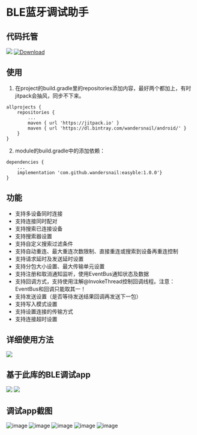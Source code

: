 # BLE蓝牙调试助手

## 代码托管
[![](https://jitpack.io/v/wandersnail/easyble.svg)](https://jitpack.io/#wandersnail/easyble)
[![Download](https://api.bintray.com/packages/wandersnail/android/easyble/images/download.svg) ](https://bintray.com/wandersnail/android/easyble/_latestVersion)

## 使用

1. 在project的build.gradle里的repositories添加内容，最好两个都加上，有时jitpack会抽风，同步不下来。
```
allprojects {
	repositories {
		...
		maven { url 'https://jitpack.io' }
		maven { url 'https://dl.bintray.com/wandersnail/android/' }
	}
}
```
2. module的build.gradle中的添加依赖：
```
dependencies {
	...
	implementation 'com.github.wandersnail:easyble:1.0.0'}
}
```

## 功能
- 支持多设备同时连接
- 支持连接同时配对
- 支持搜索已连接设备
- 支持搜索器设置
- 支持自定义搜索过滤条件
- 支持自动重连、最大重连次数限制、直接重连或搜索到设备再重连控制
- 支持请求延时及发送延时设置
- 支持分包大小设置、最大传输单元设置
- 支持注册和取消通知监听，使用EventBus通知状态及数据
- 支持回调方式，支持使用注解@InvokeThread控制回调线程。注意：EventBus和回调只能取其一！
- 支持发送设置（是否等待发送结果回调再发送下一包）
- 支持写入模式设置
- 支持设置连接的传输方式
- 支持连接超时设置

## 详细使用方法

[![](https://img.shields.io/badge/Tutorial-CSDN-red.svg)](https://blog.csdn.net/fszeng2011/article/details/80999342)	

## 基于此库的BLE调试app
[![](https://img.shields.io/badge/Download-App%20Store-yellow.svg)](http://app.mi.com/details?id=cn.zfs.bledebugger)
[![](https://img.shields.io/badge/Download-APK-blue.svg)](https://github.com/wandersnail/easyble/releases/download/1.0.0/bledebugger_v1.15.apk)

## 调试app截图
![image](https://github.com/wandersnail/easyble/blob/master/screenshot/0d12b411b69c21f97460983f0e22280e5ec424032.jpg)
![image](https://github.com/wandersnail/easyble/blob/master/screenshot/0d12b411b69c22f978609b3f0e222b0e5fc424032.jpg)
![image](https://github.com/wandersnail/easyble/blob/master/screenshot/0d12b411b69c23f97e609c3f09222f0e54c424032.jpg)
![image](https://github.com/wandersnail/easyble/blob/master/screenshot/0e623b5f536864d7b1ef7881cdfdd6f6c420eb5a9.jpg)
![image](https://github.com/wandersnail/easyble/blob/master/screenshot/02b5d84bc72bd4cfa34f80bb3e5ef7439a4ba476b.jpg)
